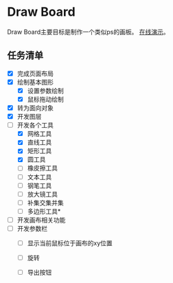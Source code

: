 # Draw Board

Draw Board主要目标是制作一个类似ps的画板。
[在线演示](https://liao123-git.github.io/drawingBoard/drawBoard/)。

## 任务清单

- [x] 完成页面布局
- [x] 绘制基本图形
    - [x] 设置参数绘制
    - [x] 鼠标拖动绘制
- [x] 转为面向对象
- [x] 开发图层
- [ ] 开发各个工具
    - [x] 网格工具
    - [x] 直线工具
    - [x] 矩形工具
    - [x] 圆工具
    - [ ] 橡皮擦工具
    - [ ] 文本工具
    - [ ] 钢笔工具
    - [ ] 放大镜工具
    - [ ] 补集交集并集
    - [ ] 多边形工具*
- [ ] 开发画布相关功能
- [ ] 开发参数栏
    - [ ] 显示当前鼠标位于画布的xy位置
    - [ ] 旋转
    - [ ] 导出按钮
 
